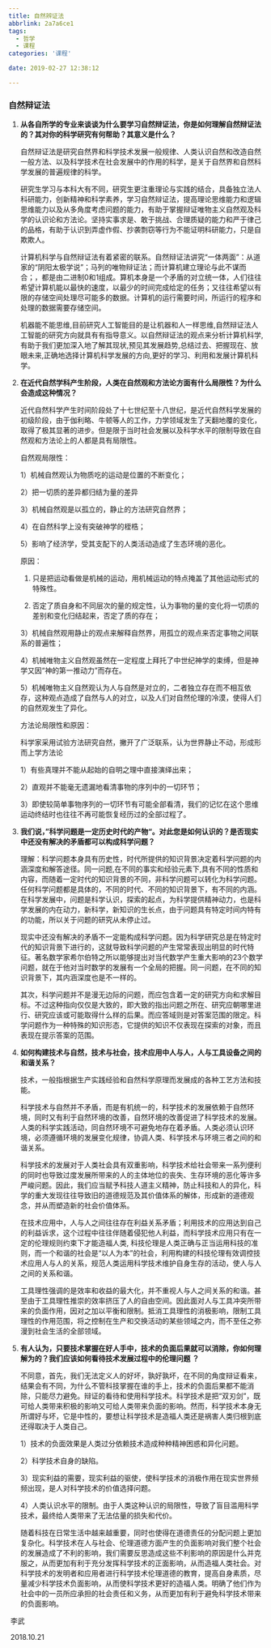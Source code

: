 ```yaml
---
title: 自然辨证法
abbrlink: 2a7a6ce1
tags: 
  - 哲学
  - 课程
categories: '课程'

date: 2019-02-27 12:38:12

---
```


### 自然辩证法

1. **从各自所学的专业来谈谈为什么要学习自然辩证法，你是如何理解自然辩证法的？其对你的科学研究有何帮助？其意义是什么？**

   自然辩证法是研究自然界和科学技术发展一般规律、人类认识自然和改造自然一般方法、以及科学技术在社会发展中的作用的科学，是关于自然界和自然科学发展的普遍规律的科学。

   研究生学习与本科大有不同，研究生更注重理论与实践的结合，具备独立法人科研能力，创新精神和科学素养，学习自然辩证法，提高理论思维能力和逻辑思维能力以及从多角度考虑问题的能力，有助于掌握辩证唯物主义自然观及科学的认识论和方法论。坚持实事求是、敢于挑战、合理质疑的能力和严于律己的品格，有助于认识到弄虚作假、抄袭剽窃等行为不能证明科研能力，只是自欺欺人。

   计算机科学与自然辩证法有着紧密的联系。自然辩证法讲究“一体两面”：从道家的“阴阳太极学说”；马列的唯物辩证法；而计算机建立理论与此不谋而合；，都是由二进制0和1组成。算机本身是一个矛盾的对立统一体，人们往往希望计算机能以最快的速度，以最少的时间完成给定的任务；又往往希望以有限的存储空间处理尽可能多的数据。计算机的运行需要时间，所运行的程序和处理的数据需要存储空间。

   机器能不能思维,目前研究人工智能目的是让机器和人一样思维,自然辩证法人工智能的研究方向就具有有指导意义。以自然辩证法的观点来分析计算机科学,有助于我们更加深入地了解其现状,预见其发展趋势,总结过去、把握现在、放眼未来,正确地选择计算机科学发展的方向,更好的学习、利用和发展计算机科学。

2. **在近代自然学科产生阶段，人类在自然观和方法论方面有什么局限性？为什么会造成这种情况？**

   近代自然科学产生时间阶段处了十七世纪至十八世纪，是近代自然科学发展的初级阶段，由于伽利略、牛顿等人的工作，力学领域发生了天翻地覆的变化，取得了极其显著的进步。但是限于当时社会发展以及科学水平的限制导致在自然观和方法论上的人都是具有局限性。

   自然观局限性：

   1）机械自然观认为物质吃的运动是位置的不断变化；

   2）把一切质的差异都归结为量的差异

   3）机械自然观是以孤立的，静止的方法研究自然界；

   4）在自然科学上没有突破神学的桎梏；

   5）影响了经济学，受其支配下的人类活动造成了生态环境的恶化。

   原因：

   1)  只是把运动看做是机械的运动，用机械运动的特点掩盖了其他运动形式的特殊性。

   2)  否定了质自身和不同层次的量的规定性，认为事物的量的变化将一切质的差别和变化归结起来，否定了质的存在；

   3）机械自然观用静止的观点来解释自然界，用孤立的观点来否定事物之间联系的普遍性；

   4）机械唯物主义自然观虽然在一定程度上拜托了中世纪神学的束缚，但是神学又因“神的第一推动力”而存在。

   5）机械唯物主义自然观认为人与自然是对立的，二者独立存在而不相互依存，这种观点造成了自然与人的对立，以及人们对自然伦理的冷漠，使得人们的自然观发生了异化。

   方法论局限性和原因：

   科学家采用试验方法研究自然，撇开了广泛联系，认为世界静止不动，形成形而上学方法论

   1）有些真理并不能从起始的自明之理中直接演绎出来；

   2）直观并不能毫无遗漏地看清事物的序列中的一切环节；

   3）即使较简单事物序列的一切环节有可能全部看清，我们的记忆在这个思维运动终结时也往往不再可能恢复经历过的全部过程了。

3. **我们说，”科学问题是一定历史时代的产物“。对此您是如何认识的？是否现实中还没有解决的矛盾都可以构成科学问题？**

   理解：科学问题本身具有历史性，时代所提供的知识背景决定着科学问题的内涵深度和解答途径。同一问题,在不同的事实和经验元素下,具有不同的性质和内容，而随着一定时代的知识背景的不同，非科学问题可以转化为科学问题。任何科学问题都是具体的，不同的时代、不同的知识背景下，有不同的内涵。在科学发展中，问题是科学认识，探索的起点，为科学提供精神动力，也是科学发展的内在动力，新科学，新知识的生长点，由于问题具有特定时间内特有的功能，所以关于问题的研究从未停止过。

   现实中还没有解决的矛盾不一定能构成科学问题。因为科学研究总是在特定时代的知识背景下进行的，这就导致科学问题的产生常常表现出明显的时代特征。著名数学家希尔伯特之所以能够提出对当代数学产生重大影响的23个数学问题，就在于他对当时数学的发展有一个全局的把握。同一问题，在不同的知识背景下，其内涵深度也是不一样的。

   其次，科学问题并不是漫无边际的问题，而应包含着一定的研究方向和求解目标。不过这种指向仅仅是大致的，即大致的指出问题之所在、研究应朝哪里进行、研究应该或可能取得什么样的后果。而应答域则是对答案范围的限定。科学问题作为一种特殊的知识形态，它提供的知识不仅表现在探索的对象，而且表现在提示答案的范围。

4. **如何构建技术与自然，技术与社会，技术应用中人与人，人与工具设备之间的和谐关系？**

   技术，一般指根据生产实践经验和自然科学原理而发展成的各种工艺方法和技能。

   科学技术与自然并不矛盾，而是有机统一的，科学技术的发展依赖于自然环境，同时又有利于自然环境的改善，自然环境的改善促进了科学技术的发展。人类的科学实践活动，同自然环境不可避免地存在着矛盾。人类必须认识环境，必须遵循环境的发展变化规律，协调人类、科学技术与环境三者之间的和谐关系。

   科学技术的发展对于人类社会具有双重影响，科学技术给社会带来一系列便利的同时也导致过度发展所带来的人的主体地位的丧失、生存环境的恶化等许多严峻问题。因此，我们应当赋予科技人道主义精神，防止科技和人的异化，科学的重大发现往往导致旧的道德规范及其价值体系的解体，形成新的道德观念，并从而塑造新的社会价值体系。 

   在技术应用中，人与人之间往往存在利益关系矛盾；利用技术的应用达到自己的利益诉求，这个过程中往往伴随着侵犯他人利益，而科学技术应用只有在一定的伦理规则约束下才能造福人类, 科技伦理是人类正确与正当运用科技的准则，而一个和谐的社会是“以人为本”的社会，利用构建的科技伦理有效调控技术应用人与人的关系，规范人类运用科学技术维护自身生存的活动，使人与人之间的关系和谐。

   工具理性强调的是效率和收益的最大化，并不重视人与人之间关系的和谐。甚至由于工具理性推崇的效率挤压了人的自由空间。因此面对人与工具冲突所带来的负面作用，因对之加以平衡和限制。抵消工具理性的消极影响，限制工具理性的作用范围，将之控制在生产和交换活动的某些领域之内，而不至任之弥漫到社会生活的全部领域。

5. **有人认为，只要技术掌握在好人手中，技术的负面后果就可以消除，你如何理解为的？我们应该如何看待技术发展过程中的伦理问题 ？**

   不同意，首先，我们无法定义人的好坏，孰好孰坏，在不同的角度辩证看来，结果会有不同，为什么不管科技掌握在谁的手上，技术的负面后果都不能消除，只能尽力避免。辩证的看待和使用科学技术。科学技术是把“双刃剑”，既可给人类带来积极的影响又可给人类带来负面的影响。然而，科学技术本身无所谓好与坏，它是中性的，要想让科学技术是造福人类还是祸害人类归根到底还得取决于人类自己。

   1）技术的负面效果是人类过分依赖技术造成种种精神困惑和异化问题。

   2）科学技术自身的缺陷。

   3）现实利益的需要，现实利益的驱使，使科学技术的消极作用在现实世界频频出现，是人对科学技术的价值选择问题。

   4）人类认识水平的限制。由于人类这种认识的局限性，导致了盲目滥用科学技术，最终给人类带来了无法估量的损失和代价。

   随着科技在日常生活中越来越重要，同时也使得在道德责任的分配问题上更加复杂化。科学技术在人与社会、伦理道德方面产生的负面影响对我们整个社会的发展造成了不利的影响，我们需要反思造成这些不利影响的原因是什么并克服之，从而更加有利于充分发挥科学技术的正面影响，从而造福人类社会。对科学技术的发明者和应用者进行科学技术伦理道德的教育，提高自身素质，尽量减少科学技术负面影响，从而使科学技术更好的造福人类。明确了他们作为社会中的一员所应承担的社会责任和义务，从而更加有利于避免科学技术带来的负面影响。

​                                                                                                                           李武

​                                                                                                                      2018.10.21

